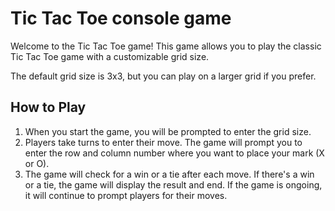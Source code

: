# Tic Tac Toe console game

Welcome to the Tic Tac Toe game! This game allows you to play the classic Tic Tac Toe game with a customizable grid size.

The default grid size is 3x3, but you can play on a larger grid if you prefer.

## How to Play

1. When you start the game, you will be prompted to enter the grid size.
2. Players take turns to enter their move. The game will prompt you to enter the row and column number where you want to place your mark (X or O).
3. The game will check for a win or a tie after each move. If there's a win or a tie, the game will display the result and end. If the game is ongoing, it will continue to prompt players for their moves.


